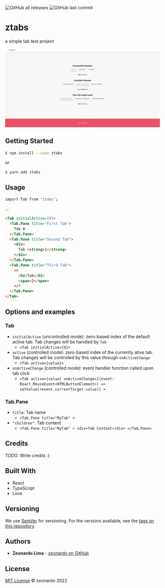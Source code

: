 ![GitHub all releases](https://img.shields.io/github/downloads/zeonardo/ztabs/total)
![GitHub last commit](https://img.shields.io/github/last-commit/zeonardo/ztabs)

# ztabs

a simple tab test project
  
![Expected screen output](https://github.com/zeonardo/ptf-tabulator/blob/master/src/assets/tabulator.png)

## Getting Started

```sh
$ npm install --save ztabs
```
or
```sh
$ yarn add ztabs
```

## Usage

```sh
import Tab from "ztabs";
```

...

```html
<Tab initialActive={0}>
  <Tab.Pane title="First Tab">
    Tab 0
  </Tab.Pane>
  <Tab.Pane title="Second Tab">
    <div>
      Tab <strong>1</strong>
    </div>
  </Tab.Pane>
  <Tab.Pane title="Third Tab">
    <>
      <h2>Tab</h2>
      <span>2</span>
    </>
  </Tab.Pane>
</Tab>
```

## Options and examples

### Tab

- `initialActive` (uncontrolled mode): zero-based index of the default active tab. Tab changes will be handled by `Tab`
  - `<Tab initialActive={0}>`
- `active` (controlled mode): zero-based index of the currently ative tab. Tab changes will be controlled by this value through `onActiveChange`
  - `<Tab active={value}>`
- `onActiveChange` (controlled mode): event handler function called upon tab click
  - `<Tab active={value} onActiveChange={(event: React.MouseEvent<HTMLButtonElement>) => setValue(+event.currentTarget.value)} >`

### Tab.Pane

- `title`: Tab name
  - `<Tab.Pane title="MyTab" >`
- `"children"`: Tab content
  - `<Tab.Pane title="MyTab" > <div>Tab Content</div> </Tab.Pane>`


## Credits

TODO: Write credits :)

## Built With

* React
* TypeScript
* Love

## Versioning

We use [SemVer](http://semver.org/) for versioning.
For the versions available, see the [tags on this repository](https://github.com/zeonardo/ztabs/tags).

## Authors

* **Zeonardo Lima** - [zeonardo on GitHub](https://github.com/zeonardo)

## License
[MIT License](https://zeonardo.mit-license.org/2022) © zeonardo 2022
